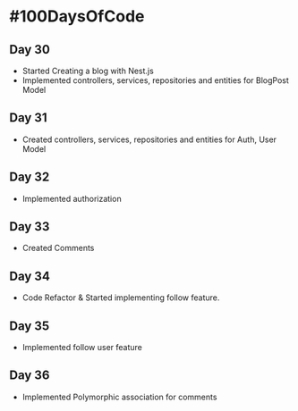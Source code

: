 # #100DaysOfCode
## Day 30
* Started Creating a blog with Nest.js
* Implemented controllers, services, repositories and entities for BlogPost Model


## Day 31
* Created controllers, services, repositories and entities for Auth, User Model

## Day 32
* Implemented authorization

## Day 33
* Created Comments

## Day 34
* Code Refactor & Started implementing follow feature.

## Day 35
* Implemented follow user feature

## Day 36
* Implemented Polymorphic association for comments